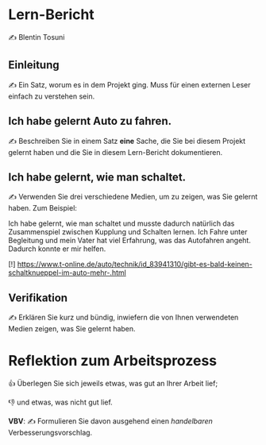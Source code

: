 # Lern-Bericht
✍️ Blentin Tosuni

## Einleitung

✍️ Ein Satz, worum es in dem Projekt ging. Muss für einen externen Leser einfach zu verstehen sein.

## Ich habe gelernt Auto zu fahren.

✍️ Beschreiben Sie in einem Satz **eine** Sache, die Sie bei diesem Projekt gelernt haben und die Sie in diesem Lern-Bericht dokumentieren.

## Ich habe gelernt, wie man schaltet. 

✍️ Verwenden Sie drei verschiedene Medien, um zu zeigen, was Sie gelernt haben. Zum Beispiel:

Ich habe gelernt, wie man schaltet und musste dadurch natürlich das Zusammenspiel zwischen Kupplung und Schalten lernen. Ich Fahre unter Begleitung und mein Vater hat viel Erfahrung, was das Autofahren angeht. Dadurch konnte er mir helfen.

[!] https://www.t-online.de/auto/technik/id_83941310/gibt-es-bald-keinen-schaltknueppel-im-auto-mehr-.html
## Verifikation

✍️ Erklären Sie kurz und bündig, inwiefern die von Ihnen verwendeten Medien zeigen, was Sie gelernt haben.

# Reflektion zum Arbeitsprozess

👍 Überlegen Sie sich jeweils etwas, was gut an Ihrer Arbeit lief; 

👎 und etwas, was nicht gut lief.

**VBV**: ✍️ Formulieren Sie davon ausgehend einen *handelbaren* Verbesserungsvorschlag.
